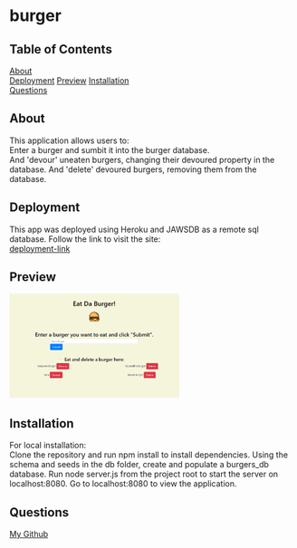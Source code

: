 # burger

## Table of Contents  
[About](#About)   
[Deployment](#Deployment) 
[Preview](#Preview) 
[Installation](#Installation)     
[Questions](#questions)    

## About
This application allows users to:  
Enter a burger and sumbit it into the burger database.  
And 'devour' uneaten burgers, changing their devoured property in the database.
And 'delete' devoured burgers, removing them from the database.  

## Deployment
This app was deployed using Heroku and JAWSDB as a remote sql database. Follow the link to visit the site:  
[deployment-link](https://obscure-meadow-27942.herokuapp.com/)  

## Preview  

<img width="300px" alt="screenshot" src="./public/assets/img/screenshot.png">

## Installation
For local installation:  
Clone the repository and run npm install to install dependencies. Using the schema and seeds in the db folder, create and populate a burgers_db database.
Run node server.js from the project root to start the server on localhost:8080. Go to localhost:8080 to view the application.

## Questions  


[My Github](https://github.com/apemint)